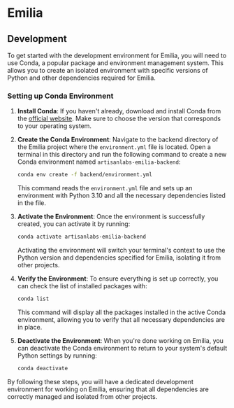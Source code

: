 # Emilia


## Development

To get started with the development environment for Emilia, you will need to use Conda, a popular package and environment management system. This allows you to create an isolated environment with specific versions of Python and other dependencies required for Emilia.

### Setting up Conda Environment

1. **Install Conda**: If you haven't already, download and install Conda from the [official website](https://docs.conda.io/projects/conda/en/latest/user-guide/install/index.html). Make sure to choose the version that corresponds to your operating system.

2. **Create the Conda Environment**: Navigate to the backend directory of the Emilia project where the `environment.yml` file is located. Open a terminal in this directory and run the following command to create a new Conda environment named `artisanlabs-emilia-backend`:

   ```bash
   conda env create -f backend/environment.yml
   ```

   This command reads the `environment.yml` file and sets up an environment with Python 3.10 and all the necessary dependencies listed in the file.

3. **Activate the Environment**: Once the environment is successfully created, you can activate it by running:

   ```bash
   conda activate artisanlabs-emilia-backend
   ```

   Activating the environment will switch your terminal's context to use the Python version and dependencies specified for Emilia, isolating it from other projects.

4. **Verify the Environment**: To ensure everything is set up correctly, you can check the list of installed packages with:

   ```bash
   conda list
   ```

   This command will display all the packages installed in the active Conda environment, allowing you to verify that all necessary dependencies are in place.

5. **Deactivate the Environment**: When you're done working on Emilia, you can deactivate the Conda environment to return to your system's default Python settings by running:

   ```bash
   conda deactivate
   ```

By following these steps, you will have a dedicated development environment for working on Emilia, ensuring that all dependencies are correctly managed and isolated from other projects.
